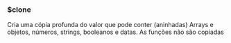 ### $clone
Cria uma cópia profunda do valor que pode conter (aninhadas) Arrays e objetos, números, strings, booleanos e datas. As funções não são copiadas
